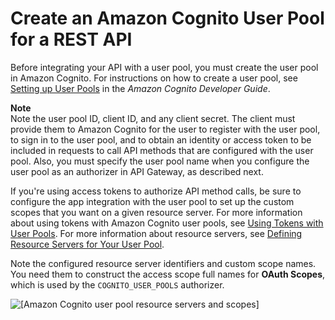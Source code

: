 # Create an Amazon Cognito User Pool for a REST API<a name="apigateway-create-cognito-user-pool"></a>

Before integrating your API with a user pool, you must create the user pool in Amazon Cognito\. For instructions on how to create a user pool, see [Setting up User Pools](https://docs.aws.amazon.com/cognito/latest/developerguide/setting-up-cognito-user-identity-pools.html) in the *Amazon Cognito Developer Guide*\.

**Note**  
Note the user pool ID, client ID, and any client secret\. The client must provide them to Amazon Cognito for the user to register with the user pool, to sign in to the user pool, and to obtain an identity or access token to be included in requests to call API methods that are configured with the user pool\. Also, you must specify the user pool name when you configure the user pool as an authorizer in API Gateway, as described next\.

If you're using access tokens to authorize API method calls, be sure to configure the app integration with the user pool to set up the custom scopes that you want on a given resource server\. For more information about using tokens with Amazon Cognito user pools, see [Using Tokens with User Pools](https://docs.aws.amazon.com/cognito/latest/developerguide/amazon-cognito-user-pools-using-tokens-with-identity-providers.html)\. For more information about resource servers, see [Defining Resource Servers for Your User Pool](https://docs.aws.amazon.com/cognito/latest/developerguide/cognito-user-pools-define-resource-servers.html)\.

Note the configured resource server identifiers and custom scope names\. You need them to construct the access scope full names for **OAuth Scopes**, which is used by the `COGNITO_USER_POOLS` authorizer\. 

![\[Amazon Cognito user pool resource servers and scopes\]](http://docs.aws.amazon.com/apigateway/latest/developerguide/images/cognito-user-pool-custom-scopes.png)
